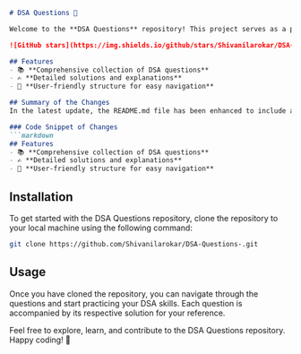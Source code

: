 ```markdown
# DSA Questions 🚀

Welcome to the **DSA Questions** repository! This project serves as a platform for developers and learners to practice and enhance their skills in Data Structures and Algorithms (DSA). This repository is designed to help you improve your understanding of various data structures and algorithms through a collection of questions and solutions.

![GitHub stars](https://img.shields.io/github/stars/Shivanilarokar/DSA-Questions-?style=social) ![Forks](https://img.shields.io/github/forks/Shivanilarokar/DSA-Questions-?style=social)

## Features
- 📚 **Comprehensive collection of DSA questions**
- ✍️ **Detailed solutions and explanations**
- 🤖 **User-friendly structure for easy navigation**

## Summary of the Changes
In the latest update, the README.md file has been enhanced to include a new **Features** section that outlines the key offerings of the repository. This addition aims to provide clearer insights into what users can expect when engaging with the project.

### Code Snippet of Changes
```markdown
## Features
- 📚 **Comprehensive collection of DSA questions**
- ✍️ **Detailed solutions and explanations**
- 🤖 **User-friendly structure for easy navigation**
```

## Installation
To get started with the DSA Questions repository, clone the repository to your local machine using the following command:

```bash
git clone https://github.com/Shivanilarokar/DSA-Questions-.git
```

## Usage
Once you have cloned the repository, you can navigate through the questions and start practicing your DSA skills. Each question is accompanied by its respective solution for your reference.

Feel free to explore, learn, and contribute to the DSA Questions repository. Happy coding! 🎉
```